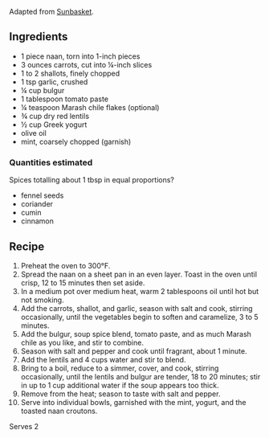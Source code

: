 Adapted from [Sunbasket](http://sunbasket.com/recipe/turkish-red-lentil-soup-with-naan-croutons).

## Ingredients ##

* 1 piece naan, torn into 1-inch pieces
* 3 ounces carrots, cut into ¼-inch slices
* 1 to 2 shallots, finely chopped
* 1 tsp garlic, crushed
* ¼ cup bulgur
* 1 tablespoon tomato paste
* ¼ teaspoon Marash chile flakes (optional)
* ¾ cup dry red lentils
* ½ cup Greek yogurt
* olive oil
* mint, coarsely chopped (garnish)

### Quantities estimated ###

Spices totalling about 1 tbsp in equal proportions?

* fennel seeds
* coriander
* cumin
* cinnamon

## Recipe ##

1. Preheat the oven to 300°F.
2. Spread the naan on a sheet pan in an even layer. Toast in the oven until
   crisp, 12 to 15 minutes then set aside.
3. In a medium pot over medium heat, warm 2 tablespoons oil until hot but not
   smoking.
4. Add the carrots, shallot, and garlic, season with salt and cook, stirring
   occasionally, until the vegetables begin to soften and caramelize, 3 to 5
   minutes.
5. Add the bulgur, soup spice blend, tomato paste, and as much Marash chile as
   you like, and stir to combine.
6. Season with salt and pepper and cook until fragrant, about 1 minute.
7. Add the lentils and 4 cups water and stir to blend.
8. Bring to a boil, reduce to a simmer, cover, and cook, stirring occasionally,
   until the lentils and bulgur are tender, 18 to 20 minutes; stir in up to 1
   cup additional water if the soup appears too thick.
9. Remove from the heat; season to taste with salt and pepper.
9. Serve into individual bowls, garnished with the mint, yogurt, and the toasted
   naan croutons.

Serves 2
